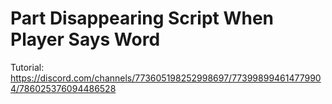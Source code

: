 # Part Disappearing Script When Player Says Word
 
 Tutorial:\
 https://discord.com/channels/773605198252998697/773998994614779904/786025376094486528
